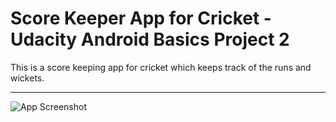 Score Keeper App for Cricket - Udacity Android Basics Project 2
===================


This is a score keeping app for cricket which keeps track of the runs and wickets.

----------

![App Screenshot](http://i.imgur.com/9ZdxTZz.png)

